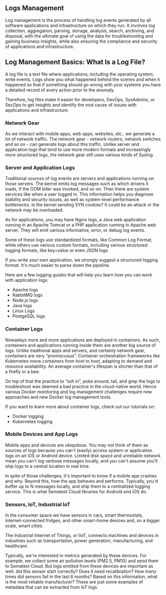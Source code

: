 ## Logs Management
Log management is the process of handling log events generated by all software applications and infrastructure on which they run. It involves log collection, aggregation, parsing, storage, analysis, search, archiving, and disposal, with the ultimate goal of using the data for troubleshooting and gaining business insights, while also ensuring the compliance and security of applications and infrastructure.
## Log Management Basics: What Is a Log File?
A log file is a text file where applications, including the operating system, write events. Logs show you what happened behind the scenes and when it happened so that if something should go wrong with your systems you have a detailed record of every action prior to the anomaly.

Therefore, log files make it easier for developers, DevOps, SysAdmins, or SecOps to get insights and identify the root cause of issues with applications and infrastructure.
### Network Gear
As we interact with mobile apps, web apps, websites, etc., we generate a lot of network traffic. The network gear - network routers, network switches and so on - can generate logs about this traffic. Unlike server and application logs that tend to use more modern formats and increasingly more structured logs, the network gear still uses various kinds of Syslog.

### Server and Application Logs
Traditional sources of log events are servers and applications running on those servers. The kernel emits log messages such as which drivers it loads, if the OOM killer was invoked, and so on. Then there are system services like when a user logged in. This information helps you diagnose stability and security issues, as well as system-level performance bottlenecks. Is the kernel sending SYN cookies? It could be an attack or the network may be overloaded.

As for applications, you may have Nginx logs, a Java web application running in an Apache Tomcat or a PHP application running in Apache web server. They will emit various informative, error, or debug log events.

Some of these logs use standardized formats, like Common Log Format, while others use various custom formats, including various structured logging formats, like key=value or even JSON logs.

If you write your own application, we strongly suggest a structured logging format. It's much easier to parse down the pipeline.

Here are a few logging guides that will help you learn how you can work with application logs:

- Apache logs
- RabbitMQ logs
- Node.js logs
- Java logs
- Linux Logs
- PostgeSQL logs
### Container Logs
Nowadays more and more applications are deployed in containers. As such, containers and applications running inside them are another big source of logs. Unlike traditional apps and servers, and certainly network gear, containers are very “promiscuous”. Container orchestration frameworks like Kubernetes move containers from host to host, adapting to demand and resource availability. An average container's lifespan is shorter than that of a firefly or a bee.

On top of that the practice to “ssh in”, poke around, tail, and grep the logs to troubleshoot was deemed a bad practice in the cloud-native world. Hence various Docker monitoring and log management challenges require new approaches and new Docker log management tools.

If you want to learn more about container logs, check out our tutorials on:

- Docker logging
- Kubernetes logging
### Mobile Devices and App Logs
Mobile apps and devices are ubiquitous. You may not think of them as sources of logs because you can't (easily) access system or application logs on an iOS or Android device. Limited disk space and unreliable network mean you can't log verbose messages locally, and you can't assume you'll ship logs to a central location in real time.

In spite of those challenges, it's important to know if a mobile app crashes and why. Beyond this, how the app behaves and performs. Typically, you'd buffer up to N messages locally, and ship them to a centralized logging service. This is what Sematext Cloud libraries for Android and iOS do.

### Sensors, IoT, Industrial IoT
In the consumer space we have sensors in cars, smart thermostats, internet-connected fridges, and other smart-home devices and, on a bigger scale, smart cities.

The Industrial Internet of Things, or IIoT, connects machines and devices in industries such as transportation, power generation, manufacturing, and healthcare.

Typically, we're interested in metrics generated by these devices. For example, we collect some air pollution levels (PM2.5, PM10) and send them to Sematext Cloud. But logs emitted from these devices are important as well: did this sensor start correctly? Does it need recalibration? How many times did sensors fail in the last 6 months? Based on this information, what is the most reliable manufacturer? These are just some examples of metadata that can be extracted from IoT logs.
